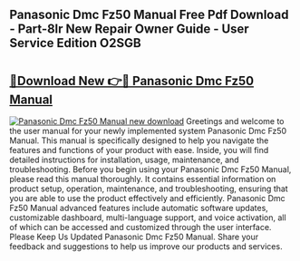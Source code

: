 ## Panasonic Dmc Fz50 Manual Free Pdf Download - Part-8lr New Repair Owner Guide - User Service Edition O2SGB

# <h2><a href="http://cf16219.oget.top/?id=Panasonic+Dmc+Fz50+Manual">🔗Download New 👉🔴 Panasonic Dmc Fz50 Manual</a></h2>

[![Panasonic Dmc Fz50 Manual new download](https://i.imgur.com/5g1atiW.png)](http://cf16219.oget.top/?id=Panasonic+Dmc+Fz50+Manual)
Greetings and welcome to the user manual for your newly implemented system Panasonic Dmc Fz50 Manual. This manual is specifically designed to help you navigate the features and functions of your product with ease. Inside, you will find detailed instructions for installation, usage, maintenance, and troubleshooting. Before you begin using your Panasonic Dmc Fz50 Manual, please read this manual thoroughly. It contains essential information on product setup, operation, maintenance, and troubleshooting, ensuring that you are able to use the product effectively and efficiently. Panasonic Dmc Fz50 Manual advanced features include automatic software updates, customizable dashboard, multi-language support, and voice activation, all of which can be accessed and customized through the user interface. Please Keep Us Updated Panasonic Dmc Fz50 Manual. Share your feedback and suggestions to help us improve our products and services.
